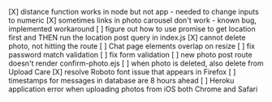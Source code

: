 [X] distance function works in node but not app - needed to change inputs to numeric
[X] sometimes links in photo carousel don't work - known bug, implemented workaround
[ ] figure out how to use promise to get location first and THEN run the location post query in index.js
[X] cannot delete photo, not hitting the route
[ ] Chat page elements overlap on resize
[ ] fix password match validation
[ ] fix form validation
[ ] new photo post route doesn't render confirm-photo.ejs
[ ] when photo is deleted, also delete from Upload Care
[X] resolve Roboto font issue that appears in Firefox
[ ] timestamps for messages in database are 8 hours ahead
[ ] Heroku application error when uploading photos from iOS both Chrome and Safari
